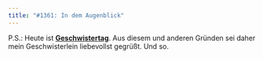 ```yaml
---
title: "#1361: In dem Augenblick"
---
```


P.S.:
Heute ist <a href="http://www.fonflatter.de/kalender"><strong>Geschwistertag</strong></a>. Aus diesem und anderen Gründen sei daher mein Geschwisterlein liebevollst gegrüßt. 
Und so.
